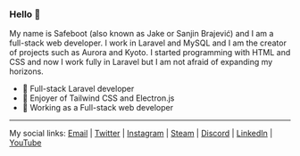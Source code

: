### Hello 👋
My name is Safeboot (also known as Jake or Sanjin Brajević) and I am a full-stack web developer. I work in Laravel and MySQL and I am the creator of projects such as Aurora and Kyoto. I started programming with HTML and CSS and now I work fully in Laravel but I am not afraid of expanding my horizons.

- 📁 Full-stack Laravel developer
- 🎨 Enjoyer of Tailwind CSS and Electron.js
- 🤔 Working as a Full-stack web developer

---
My social links: [Email](mailto:mynamesafeboot@gmail.com) | [Twitter](https://twitter.com/safeboot1) | [Instagram](https://instagram.com/imsafeboot/) | [Steam](https://steamcommunity.com/id/safeboot) | [Discord](https://discord.com/users/842859202329837619) | [LinkedIn](https://linkedin.com/in/sanjin-brajevi%C4%87/) | [YouTube](https://youtube.com/c/safeboot)
